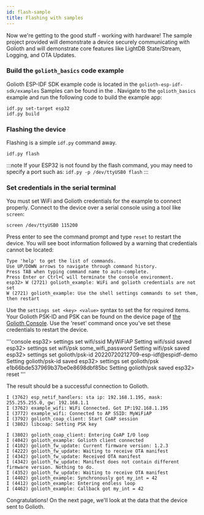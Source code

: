 ```yaml
---
id: flash-sample
title: Flashing with samples
---
```


Now we're getting to the good stuff - working with hardware! The sample project
provided will demonstrate a device securely communicating with Golioth and will
demonstrate core features like LightDB State/Stream, Logging, and OTA Updates.

### Build the `golioth_basics` code example

Golioth ESP-IDF SDK example code is located in the
`golioth-esp-idf-sdk/examples` Samples can be found in the . Navigate to the
`golioth_basics` example and run the following code to build the example app:

```console
idf.py set-target esp32
idf.py build
```

### Flashing the device

Flashing is a simple `idf.py` command away.

```console
idf.py flash
```

:::note
If your ESP32 is not found by the flash command, you may need to specify
a port such as: `idf.py -p /dev/ttyUSB0 flash`
:::

### Set credentials in the serial terminal

You must set WiFi and Golioth credentials for the example to connect properly.
Connect to the device over a serial console using a tool like `screen`:

```console
screen /dev/ttyUSB0 115200
```

Press enter to see the command prompt and type `reset` to restart the device.
You will see boot information followed by a warning that credentials cannot be
located:

```console
Type 'help' to get the list of commands.
Use UP/DOWN arrows to navigate through command history.
Press TAB when typing command name to auto-complete.
Press Enter or Ctrl+C will terminate the console environment.
esp32> W (2721) golioth_example: WiFi and golioth credentials are not set
W (2721) golioth_example: Use the shell settings commands to set them, then restart
```

Use the `settings set <key> <value>` syntax to set the for required items. Your Golioth PSK-ID and PSK can be found on the device page of [the Golioth Console](https://console.golioth.io). Use the 'reset' command once you've set these credentials to restart the device.

'''console
esp32> settings set wifi/ssid MyWiFiAP
Setting wifi/ssid saved
esp32> settings set wifi/psk some_wifi_password
Setting wifi/psk saved
esp32> settings set golioth/psk-id 20220720212709-esp-idf@espidf-demo
Setting golioth/psk-id saved
esp32> settings set golioth/psk e1b66bde537969b37be0e8698dbf85bc
Setting golioth/psk saved
esp32> reset
'''

The result should be a successful connection to Golioth.

```console
I (3762) esp_netif_handlers: sta ip: 192.168.1.195, mask: 255.255.255.0, gw: 192.168.1.1
I (3762) example_wifi: WiFi Connected. Got IP:192.168.1.195
I (3772) example_wifi: Connected to AP SSID: MyWiFiAP
I (3792) golioth_coap_client: Start CoAP session
I (3802) libcoap: Setting PSK key

I (3802) golioth_coap_client: Entering CoAP I/O loop
I (4042) golioth_example: Golioth client connected
I (4102) golioth_fw_update: Current firmware version: 1.2.3
I (4222) golioth_fw_update: Waiting to receive OTA manifest
I (4342) golioth_fw_update: Received OTA manifest
I (4342) golioth_fw_update: Manifest does not contain different firmware version. Nothing to do.
I (4352) golioth_fw_update: Waiting to receive OTA manifest
I (4402) golioth_example: Synchronously got my_int = 42
I (4412) golioth_example: Entering endless loop
I (4462) golioth_example: Callback got my_int = 42

```

Congratulations! On the next page, we'll look at the data that the device sent to Golioth.
